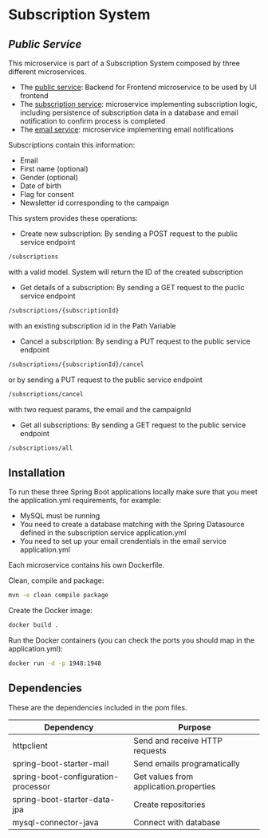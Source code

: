 # Subscription System
## _Public  Service_

This microservice is part of a Subscription System composed by three different microservices.
- The [public service]: Backend for Frontend microservice to be used by UI frontend
- The [subscription service]: microservice implementing subscription logic, including persistence of subscription data in a database and email notification to confirm process is completed
- The [email service]: microservice implementing email notifications

Subscriptions contain this information:
- Email
- First name (optional)
- Gender (optional)
- Date of birth
- Flag for consent
- Newsletter id corresponding to the campaign

This system provides these operations:
- Create new subscription: By sending a POST request to the public service endpoint 
```sh
/subscriptions
``` 
with a valid model. System will return the ID of the created subscription
- Get details of a subscription: By sending a GET request to the puclic service endpoint
```sh
/subscriptions/{subscriptionId}
``` 
with an existing subscription id in the Path Variable
- Cancel a subscription: By sending a PUT request to the public service endpoint 
```sh
/subscriptions/{subscriptionId}/cancel
```
or by sending a PUT request to the public service endpoint 
```sh
/subscriptions/cancel
``` 
with two request params, the email and the campaignId
- Get all subscriptions: By sending a GET request to the public service endpoint 
```sh
/subscriptions/all
```

## Installation

To run these three Spring Boot applications locally make sure that you meet the application.yml requirements, for example:
- MySQL must be running
- You need to create a database matching with the Spring Datasource defined in the subscription service application.yml
- You need to set up your email crendentials in the email service application.yml

Each microservice contains his own Dockerfile.

Clean, compile and package:
```sh
mvn -e clean compile package
```
Create the Docker image:
```sh
docker build .
```
Run the Docker containers (you can check the ports you should map in the application.yml):
```sh
docker run -d -p 1948:1948
```

## Dependencies

These are the dependencies included in the pom files.

| Dependency | Purpose |
| ------ | ------ |
| httpclient | Send and receive HTTP requests |
| spring-boot-starter-mail | Send emails programatically |
| spring-boot-configuration-processor | Get values from application.properties |
| spring-boot-starter-data-jpa | Create repositories |
| mysql-connector-java | Connect with database |

[//]: # (These are reference links used in the body of this note and get stripped out when the markdown processor does its job. There is no need to format nicely because it shouldn't be seen. Thanks SO - http://stackoverflow.com/questions/4823468/store-comments-in-markdown-syntax)

[public service]: <https://github.com/rubenlg94/subscription-system-public-service>
[subscription service]: <https://github.com/rubenlg94/subscription-system-subscription-service>
[email service]: <https://github.com/rubenlg94/subscription-system-email-service>
